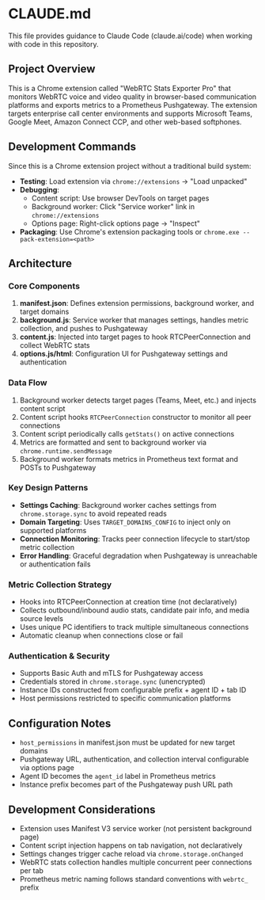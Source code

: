 # CLAUDE.md

This file provides guidance to Claude Code (claude.ai/code) when working with code in this repository.

## Project Overview

This is a Chrome extension called "WebRTC Stats Exporter Pro" that monitors WebRTC voice and video quality in browser-based communication platforms and exports metrics to a Prometheus Pushgateway. The extension targets enterprise call center environments and supports Microsoft Teams, Google Meet, Amazon Connect CCP, and other web-based softphones.

## Development Commands

Since this is a Chrome extension project without a traditional build system:

- **Testing**: Load extension via `chrome://extensions` → "Load unpacked"
- **Debugging**: 
  - Content script: Use browser DevTools on target pages
  - Background worker: Click "Service worker" link in `chrome://extensions`
  - Options page: Right-click options page → "Inspect"
- **Packaging**: Use Chrome's extension packaging tools or `chrome.exe --pack-extension=<path>`

## Architecture

### Core Components

1. **manifest.json**: Defines extension permissions, background worker, and target domains
2. **background.js**: Service worker that manages settings, handles metric collection, and pushes to Pushgateway
3. **content.js**: Injected into target pages to hook RTCPeerConnection and collect WebRTC stats
4. **options.js/html**: Configuration UI for Pushgateway settings and authentication

### Data Flow

1. Background worker detects target pages (Teams, Meet, etc.) and injects content script
2. Content script hooks `RTCPeerConnection` constructor to monitor all peer connections
3. Content script periodically calls `getStats()` on active connections
4. Metrics are formatted and sent to background worker via `chrome.runtime.sendMessage`
5. Background worker formats metrics in Prometheus text format and POSTs to Pushgateway

### Key Design Patterns

- **Settings Caching**: Background worker caches settings from `chrome.storage.sync` to avoid repeated reads
- **Domain Targeting**: Uses `TARGET_DOMAINS_CONFIG` to inject only on supported platforms
- **Connection Monitoring**: Tracks peer connection lifecycle to start/stop metric collection
- **Error Handling**: Graceful degradation when Pushgateway is unreachable or authentication fails

### Metric Collection Strategy

- Hooks into RTCPeerConnection at creation time (not declaratively)
- Collects outbound/inbound audio stats, candidate pair info, and media source levels
- Uses unique PC identifiers to track multiple simultaneous connections
- Automatic cleanup when connections close or fail

### Authentication & Security

- Supports Basic Auth and mTLS for Pushgateway access
- Credentials stored in `chrome.storage.sync` (unencrypted)
- Instance IDs constructed from configurable prefix + agent ID + tab ID
- Host permissions restricted to specific communication platforms

## Configuration Notes

- `host_permissions` in manifest.json must be updated for new target domains
- Pushgateway URL, authentication, and collection interval configurable via options page
- Agent ID becomes the `agent_id` label in Prometheus metrics
- Instance prefix becomes part of the Pushgateway push URL path

## Development Considerations

- Extension uses Manifest V3 service worker (not persistent background page)
- Content script injection happens on tab navigation, not declaratively
- Settings changes trigger cache reload via `chrome.storage.onChanged`
- WebRTC stats collection handles multiple concurrent peer connections per tab
- Prometheus metric naming follows standard conventions with `webrtc_` prefix